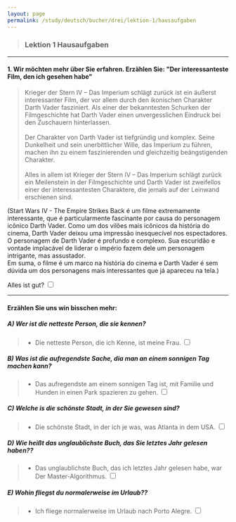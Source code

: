 ```yaml
---
layout: page
permalink: /study/deutsch/bucher/drei/lektion-1/hausaufgaben
---
```


> ### Lektion 1 **Hausaufgaben**

---

#### 1. Wir möchten mehr über Sie erfahren. Erzählen Sie: "Der interessanteste Film, den ich gesehen habe"

> Krieger der Stern IV – Das Imperium schlägt zurück ist ein äußerst interessanter Film, der vor allem durch den ikonischen Charakter Darth Vader fasziniert. Als einer der bekanntesten Schurken der Filmgeschichte hat Darth Vader einen unvergesslichen Eindruck bei den Zuschauern hinterlassen.
> \
> \
> Der Charakter von Darth Vader ist tiefgründig und komplex. Seine Dunkelheit und sein unerbittlicher Wille, das Imperium zu führen, machen ihn zu einem faszinierenden und gleichzeitig beängstigenden Charakter.
> \
> \
> Alles in allem ist Krieger der Stern IV – Das Imperium schlägt zurück ein Meilenstein in der Filmgeschichte und Darth Vader ist zweifellos einer der interessantesten Charaktere, die jemals auf der Leinwand erschienen sind.

(Start Wars IV - The Empire Strikes Back é um filme extremamente interessante, que é particularmente fascinante por causa do personagem icônico Darth Vader. Como um dos vilões mais icônicos da história do cinema, Darth Vader deixou uma impressão inesquecível nos espectadores.
\
O personagem de Darth Vader é profundo e complexo. Sua escuridão e vontade implacável de liderar o império fazem dele um personagem intrigante, mas assustador.
\
Em suma, o filme é um marco na história do cinema e Darth Vader é sem dúvida um dos personagens mais interessantes que já apareceu na tela.)

Alles ist gut? <input type="checkbox" />

---

#### Erzählen Sie uns win bisschen mehr:

##### A) Wer ist die netteste Person, die sie kennen?
> - Die netteste Person, die ich Kenne, ist meine Frau. <input type="checkbox" />

##### B) Was ist die aufregendste Sache, dia man an einem sonnigen Tag machen kann?
> - Das aufregendste am einem sonnigen Tag ist, mit Familie und Hunden in einen Park spazieren zu gehen. <input type="checkbox" />

##### C) Welche is die schönste Stadt, in der Sie gewesen sind?
> - Die schönste Stadt, in der ich je was, was Atlanta in dem USA. <input type="checkbox" />

##### D) Wie heißt das unglaublichste Buch, das Sie letztes Jahr gelesen haben??
> - Das unglaublichste Buch, das ich letztes Jahr gelesen habe, war Der Master-Algorithmus. <input type="checkbox" />

##### E) Wohin fliegst du normalerweise im Urlaub??
> - Ich fliege normalerweise im Urlaub nach Porto Alegre. <input type="checkbox" />